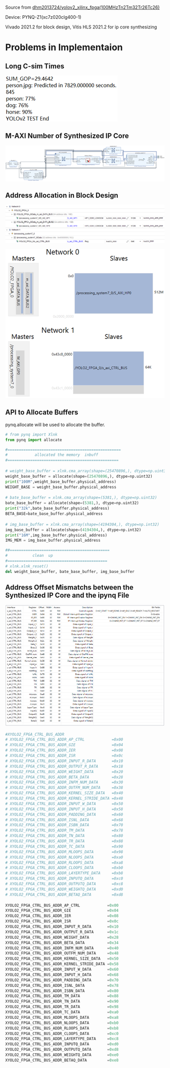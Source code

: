 Source from [dhm2013724/yolov2_xilinx_fpga(100MHzTn2Tm32Tr26Tc26)](https://github.com/dhm2013724/yolov2_xilinx_fpga/tree/100MHzTn2Tm32Tr26Tc26)

Device: PYNQ-Z1(xc7z020clg400-1)

Vivado 2021.2 for block design, Vitis HLS 2021.2 for ip core synthesizing

# Problems in Implementaion

## Long C-sim Times

![Alt text](pic/c_sim_time.png)

## M-AXI Number of Synthesized IP Core

![Alt text](pic/bd.png)

## Address Allocation in Block Design

![Alt text](pic/bd_addr1.png)

![Alt text](pic/bd_addr0.png)

## API to Allocate Buffers

pynq.allocate will be used to allocate the buffer.

```python
# from pynq import Xlnk
from pynq import allocate
```
```python
#==================================================
#            allocated the memory  inbuff
#=================================================

# weight_base_buffer = xlnk.cma_array(shape=(25470896,), dtype=np.uint32)
weight_base_buffer = allocate(shape=(25470896,), dtype=np.uint32)
print("100M",weight_base_buffer.physical_address)
WEIGHT_BASE = weight_base_buffer.physical_address

# bate_base_buffer = xlnk.cma_array(shape=(5381,), dtype=np.uint32)
bate_base_buffer = allocate(shape=(5381,), dtype=np.uint32)
print("32k",bate_base_buffer.physical_address)
BETA_BASE=bate_base_buffer.physical_address

# img_base_buffer = xlnk.cma_array(shape=(4194304,), dtype=np.int32)
img_base_buffer = allocate(shape=(4194304,), dtype=np.int32)
print("16M",img_base_buffer.physical_address)
IMG_MEM = img_base_buffer.physical_address
```
```python
##============================================
#			clean  up
#============================================
# xlnk.xlnk_reset()
del weight_base_buffer, bate_base_buffer, img_base_buffer
```

## Address Offset Mismatchs between the Synthesized IP Core and the ipynq File

![Alt text](pic/offset.png)
```python
#XYOLO2_FPGA_CTRL_BUS_ADDR 
# XYOLO2_FPGA_CTRL_BUS_ADDR_AP_CTRL            =0x00
# XYOLO2_FPGA_CTRL_BUS_ADDR_GIE                =0x04
# XYOLO2_FPGA_CTRL_BUS_ADDR_IER                =0x08
# XYOLO2_FPGA_CTRL_BUS_ADDR_ISR                =0x0c
# XYOLO2_FPGA_CTRL_BUS_ADDR_INPUT_R_DATA       =0x10
# XYOLO2_FPGA_CTRL_BUS_ADDR_OUTPUT_R_DATA      =0x18
# XYOLO2_FPGA_CTRL_BUS_ADDR_WEIGHT_DATA        =0x20
# XYOLO2_FPGA_CTRL_BUS_ADDR_BETA_DATA          =0x28
# XYOLO2_FPGA_CTRL_BUS_ADDR_INFM_NUM_DATA      =0x30
# XYOLO2_FPGA_CTRL_BUS_ADDR_OUTFM_NUM_DATA     =0x38
# XYOLO2_FPGA_CTRL_BUS_ADDR_KERNEL_SIZE_DATA   =0x40
# XYOLO2_FPGA_CTRL_BUS_ADDR_KERNEL_STRIDE_DATA =0x48
# XYOLO2_FPGA_CTRL_BUS_ADDR_INPUT_W_DATA       =0x50
# XYOLO2_FPGA_CTRL_BUS_ADDR_INPUT_H_DATA       =0x58
# XYOLO2_FPGA_CTRL_BUS_ADDR_PADDING_DATA       =0x60
# XYOLO2_FPGA_CTRL_BUS_ADDR_ISNL_DATA          =0x68
# XYOLO2_FPGA_CTRL_BUS_ADDR_ISBN_DATA          =0x70
# XYOLO2_FPGA_CTRL_BUS_ADDR_TM_DATA            =0x78
# XYOLO2_FPGA_CTRL_BUS_ADDR_TN_DATA            =0x80
# XYOLO2_FPGA_CTRL_BUS_ADDR_TR_DATA            =0x88
# XYOLO2_FPGA_CTRL_BUS_ADDR_TC_DATA            =0x90
# XYOLO2_FPGA_CTRL_BUS_ADDR_MLOOPS_DATA        =0x98
# XYOLO2_FPGA_CTRL_BUS_ADDR_NLOOPS_DATA        =0xa0
# XYOLO2_FPGA_CTRL_BUS_ADDR_RLOOPS_DATA        =0xa8
# XYOLO2_FPGA_CTRL_BUS_ADDR_CLOOPS_DATA        =0xb0
# XYOLO2_FPGA_CTRL_BUS_ADDR_LAYERTYPE_DATA     =0xb8
# XYOLO2_FPGA_CTRL_BUS_ADDR_INPUTQ_DATA        =0xc0
# XYOLO2_FPGA_CTRL_BUS_ADDR_OUTPUTQ_DATA       =0xc8
# XYOLO2_FPGA_CTRL_BUS_ADDR_WEIGHTQ_DATA       =0xd0
# XYOLO2_FPGA_CTRL_BUS_ADDR_BETAQ_DATA         =0xd8

XYOLO2_FPGA_CTRL_BUS_ADDR_AP_CTRL            =0x00
XYOLO2_FPGA_CTRL_BUS_ADDR_GIE                =0x04
XYOLO2_FPGA_CTRL_BUS_ADDR_IER                =0x08
XYOLO2_FPGA_CTRL_BUS_ADDR_ISR                =0x0c
XYOLO2_FPGA_CTRL_BUS_ADDR_INPUT_R_DATA       =0x10
XYOLO2_FPGA_CTRL_BUS_ADDR_OUTPUT_R_DATA      =0x1c
XYOLO2_FPGA_CTRL_BUS_ADDR_WEIGHT_DATA        =0x28
XYOLO2_FPGA_CTRL_BUS_ADDR_BETA_DATA          =0x34
XYOLO2_FPGA_CTRL_BUS_ADDR_INFM_NUM_DATA      =0x40
XYOLO2_FPGA_CTRL_BUS_ADDR_OUTFM_NUM_DATA     =0x48
XYOLO2_FPGA_CTRL_BUS_ADDR_KERNEL_SIZE_DATA   =0x50
XYOLO2_FPGA_CTRL_BUS_ADDR_KERNEL_STRIDE_DATA =0x58
XYOLO2_FPGA_CTRL_BUS_ADDR_INPUT_W_DATA       =0x60
XYOLO2_FPGA_CTRL_BUS_ADDR_INPUT_H_DATA       =0x68
XYOLO2_FPGA_CTRL_BUS_ADDR_PADDING_DATA       =0x70
XYOLO2_FPGA_CTRL_BUS_ADDR_ISNL_DATA          =0x78
XYOLO2_FPGA_CTRL_BUS_ADDR_ISBN_DATA          =0x80
XYOLO2_FPGA_CTRL_BUS_ADDR_TM_DATA            =0x88
XYOLO2_FPGA_CTRL_BUS_ADDR_TN_DATA            =0x90
XYOLO2_FPGA_CTRL_BUS_ADDR_TR_DATA            =0x98
XYOLO2_FPGA_CTRL_BUS_ADDR_TC_DATA            =0xa0
XYOLO2_FPGA_CTRL_BUS_ADDR_MLOOPS_DATA        =0xa8
XYOLO2_FPGA_CTRL_BUS_ADDR_NLOOPS_DATA        =0xb0
XYOLO2_FPGA_CTRL_BUS_ADDR_RLOOPS_DATA        =0xb8
XYOLO2_FPGA_CTRL_BUS_ADDR_CLOOPS_DATA        =0xc0
XYOLO2_FPGA_CTRL_BUS_ADDR_LAYERTYPE_DATA     =0xc8
XYOLO2_FPGA_CTRL_BUS_ADDR_INPUTQ_DATA        =0xd0
XYOLO2_FPGA_CTRL_BUS_ADDR_OUTPUTQ_DATA       =0xd8
XYOLO2_FPGA_CTRL_BUS_ADDR_WEIGHTQ_DATA       =0xe0
XYOLO2_FPGA_CTRL_BUS_ADDR_BETAQ_DATA         =0xe8
```